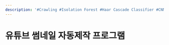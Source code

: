 ```yaml
---
description: '#Crawling #Isolation Forest #Haar Cascade Classifier #CNN'
---
```


# 유튜브 썸네일 자동제작 프로그램

<figure><img src="../../../.gitbook/assets/유튜브 썸네일 자동제작 프로그램_페이지_01.jpg" alt=""><figcaption></figcaption></figure>

<figure><img src="../../../.gitbook/assets/유튜브 썸네일 자동제작 프로그램_페이지_02 (1).jpg" alt=""><figcaption></figcaption></figure>

<figure><img src="../../../.gitbook/assets/유튜브 썸네일 자동제작 프로그램_페이지_03 (1).jpg" alt=""><figcaption></figcaption></figure>

<figure><img src="../../../.gitbook/assets/유튜브 썸네일 자동제작 프로그램_페이지_04.jpg" alt=""><figcaption></figcaption></figure>



<figure><img src="../../../.gitbook/assets/유튜브 썸네일 자동제작 프로그램_페이지_05.jpg" alt=""><figcaption></figcaption></figure>

<figure><img src="../../../.gitbook/assets/유튜브 썸네일 자동제작 프로그램_페이지_06 (1).jpg" alt=""><figcaption></figcaption></figure>

<figure><img src="../../../.gitbook/assets/유튜브 썸네일 자동제작 프로그램_페이지_07 (1).jpg" alt=""><figcaption></figcaption></figure>

<figure><img src="../../../.gitbook/assets/유튜브 썸네일 자동제작 프로그램_페이지_08 (1).jpg" alt=""><figcaption></figcaption></figure>

<figure><img src="../../../.gitbook/assets/유튜브 썸네일 자동제작 프로그램_페이지_09.jpg" alt=""><figcaption></figcaption></figure>

<figure><img src="../../../.gitbook/assets/유튜브 썸네일 자동제작 프로그램_페이지_10 (1).jpg" alt=""><figcaption></figcaption></figure>

<figure><img src="../../../.gitbook/assets/유튜브 썸네일 자동제작 프로그램_페이지_11.jpg" alt=""><figcaption></figcaption></figure>

<figure><img src="../../../.gitbook/assets/유튜브 썸네일 자동제작 프로그램_페이지_12.jpg" alt=""><figcaption></figcaption></figure>

<figure><img src="../../../.gitbook/assets/유튜브 썸네일 자동제작 프로그램_페이지_13.jpg" alt=""><figcaption></figcaption></figure>

<figure><img src="../../../.gitbook/assets/유튜브 썸네일 자동제작 프로그램_페이지_14 (1).jpg" alt=""><figcaption></figcaption></figure>

<figure><img src="../../../.gitbook/assets/유튜브 썸네일 자동제작 프로그램_페이지_15.jpg" alt=""><figcaption></figcaption></figure>

<figure><img src="../../../.gitbook/assets/유튜브 썸네일 자동제작 프로그램_페이지_16 (1).jpg" alt=""><figcaption></figcaption></figure>

<figure><img src="../../../.gitbook/assets/유튜브 썸네일 자동제작 프로그램_페이지_17 (1).jpg" alt=""><figcaption></figcaption></figure>

<figure><img src="../../../.gitbook/assets/유튜브 썸네일 자동제작 프로그램_페이지_18 (1).jpg" alt=""><figcaption></figcaption></figure>

<figure><img src="../../../.gitbook/assets/유튜브 썸네일 자동제작 프로그램_페이지_19 (1).jpg" alt=""><figcaption></figcaption></figure>

<figure><img src="../../../.gitbook/assets/유튜브 썸네일 자동제작 프로그램_페이지_20.jpg" alt=""><figcaption></figcaption></figure>

<figure><img src="../../../.gitbook/assets/유튜브 썸네일 자동제작 프로그램_페이지_21.jpg" alt=""><figcaption></figcaption></figure>

<figure><img src="../../../.gitbook/assets/유튜브 썸네일 자동제작 프로그램_페이지_22.jpg" alt=""><figcaption></figcaption></figure>

<figure><img src="../../../.gitbook/assets/유튜브 썸네일 자동제작 프로그램_페이지_23.jpg" alt=""><figcaption></figcaption></figure>

<figure><img src="../../../.gitbook/assets/유튜브 썸네일 자동제작 프로그램_페이지_24 (2).jpg" alt=""><figcaption></figcaption></figure>

<figure><img src="../../../.gitbook/assets/유튜브 썸네일 자동제작 프로그램_페이지_25 (2).jpg" alt=""><figcaption></figcaption></figure>

<figure><img src="../../../.gitbook/assets/유튜브 썸네일 자동제작 프로그램_페이지_26 (2).jpg" alt=""><figcaption></figcaption></figure>

<figure><img src="../../../.gitbook/assets/유튜브 썸네일 자동제작 프로그램_페이지_27 (1).jpg" alt=""><figcaption></figcaption></figure>

<figure><img src="../../../.gitbook/assets/유튜브 썸네일 자동제작 프로그램_페이지_28 (1).jpg" alt=""><figcaption></figcaption></figure>

<figure><img src="../../../.gitbook/assets/유튜브 썸네일 자동제작 프로그램_페이지_29 (2).jpg" alt=""><figcaption></figcaption></figure>

<figure><img src="../../../.gitbook/assets/유튜브 썸네일 자동제작 프로그램_페이지_30.jpg" alt=""><figcaption></figcaption></figure>

<figure><img src="../../../.gitbook/assets/유튜브 썸네일 자동제작 프로그램_페이지_31.jpg" alt=""><figcaption></figcaption></figure>

<figure><img src="../../../.gitbook/assets/유튜브 썸네일 자동제작 프로그램_페이지_32 (1).jpg" alt=""><figcaption></figcaption></figure>

<figure><img src="../../../.gitbook/assets/유튜브 썸네일 자동제작 프로그램_페이지_33 (1).jpg" alt=""><figcaption></figcaption></figure>
